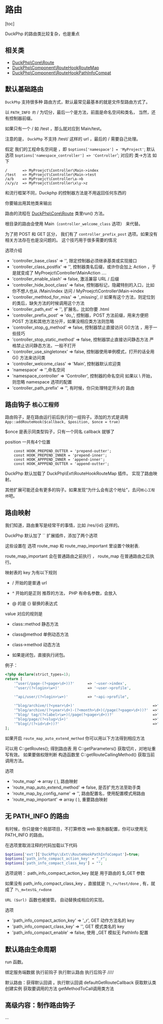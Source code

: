 # 路由
[toc]

DuckPhp 的路由类比较复杂，也是重点

## 相关类

- [DuckPhp\\Core\\Route](ref/Core-Route.md)
- [DuckPhp\\Component\\RouteHookRouteMap](ref/Component-RouteHookRouteMap.md)
- [DuckPhp\\Component\\RouteHookPathInfoCompat](ref/Component-RouteHookPathInfoCompat.md)

##  默认基础路由

`DuckPhp` 支持很多种 路由方式，默认最常见最基本的就是文件型路由方式了。

以 `PATH_INFO 的` / 为切分，最后一个是方法，前面是命名空间和类名， 当然，还有控制器前缀。

如果只有一个 / 如 /test ，那么就对应到 Main/test。

注意的是， `DuckPhp` 不支持 /test/  这样的 url ，最后的 / 需要自己处理。

假定 我们的工程命名空间是 ，即 `$options['namespace'] = 'MyProject'`;
默认选项 `$options['namespace_controller'] => 'Controller`';
对应的 类->方法 如下


```
/       => MyProejct\Controller\Main->index
/test   => MyProejct\Controller\Main->test
/a/b    => MyProejct\Controller\a->b
/x/y/z  => MyProejct\Controller\x\y->z

```

和流行框架不同，Duckphp 的控制器方法是不用返回任何东西的

你要输出用其他类来输出


路由的流程在 [DuckPhp\Core\Route](ref/Core-Route.md) 类里run() 方法。


根目录的路由会使用 Main（`controller_welcome_class` 选项） 来代替。

为了把 POST 和 GET 区分， 我们有了 `controller_prefix_post`  选项。如果没有 相关方法存在也是没问题的。 这个技巧用于很多需要的情况


选项介绍

- 'controller_base_class' => '', 限定控制器必须继承基类或实现接口
- 'controller_class_postfix' => '', 控制器类名后缀，或许你会加上 Action  ，于是就变成了 MyProejct\Controller\MainAction ....
- 'controller_enable_slash' => false, 激活兼容 URL / 后缀 
- 'controller_hide_boot_class' => false, 控制器标记，隐藏特别的入口，比如你不想人也从 /Main/index 访问 / MyProejct\Controller\Main->index
- 'controller_methtod_for_miss' => '_missing', // 如果有这个方法，则定位到的类后，缺失方法的时候调用这个方法
- 'controller_path_ext' => '', 扩展名，比如你要 .html
- 'controller_prefix_post' => 'do_', 控制器，POST 方法前缀，用来方便把 POST 方法和其他方法分开，如果没相应类方法则忽略
- 'controller_stop_g_method' => false, 控制器禁止直接访问 G()方法 ，用于一些技巧
- 'controller_stop_static_method' => false, 控制器禁止直接访问静态方法 严格禁止访问静态方法，一般不打开
- 'controller_use_singletonex' => false, 控制器使用单例模式，打开的话全用 G() 方法来访问类
- 'controller_welcome_class' => 'Main', 控制器默认欢迎类
- 'namespace' => '',命名空间
- 'namespace_controller' => 'Controller', 控制器的命名空间 如果以 \\ 开始，则忽略 namespace 选项的配置
-  'controller_path_prefix' => '', 有时候，你只处理特定开头的 路由


## 路由钩子 `核心工程师`

路由钩子，是在路由运行前后执行的一组钩子。添加的方式是调用 `App::addRouteHook($callback, $position, $once = true)`

$once 是表示同类型钩子，只有一个同名 callback 就够了

position 一共有4个位置
```
    const HOOK_PREPEND_OUTTER = 'prepend-outter';
    const HOOK_PREPEND_INNER = 'prepend-inner';
    const HOOK_APPPEND_INNER = 'append-inner';
    const HOOK_APPPEND_OUTTER = 'append-outter';
````
DuckPhp 默认加载了 DuckPhp\\Ext\\RouteHookRouteMap 插件。 实现了路由映射。

其他扩展可能还会有更多的钩子。如果发现“为什么会有这个地址”，去问`核心工程师`吧。

## 路由映射

我们知道，路由重写是经常干的事情，比如  /res/{id} 这样的。

DuckPhp 默认加了 `` 扩展插件，添加了两个选项

这些设置在 选项 route_map 和 route_map_important 里设置个映射表.

route_map_important  会在普通路由之前执行 ， route_map 在普通路由之后执行。

映射表的 key 为有以下规则

- / 开始的是普通 url

- ^ 开始的是正则 推荐的方法， PHP 有命名参数，会放入

- @ 的是 {} 替换的表达式

value 对应的规则是

- class::method 静态方法

- class@method 单例动态方法

- class->method 动态方法

- 如果是闭包，直接执行闭包。

例子：



```PHP
<?php declare(strict_types=1);
return [
    '^user(/page-(?<page>\d+))?'      => '~user->index',
    '^user/(?<login>\w+)'             => '~user->profile',

    '^api/user/(?<login>\w+)'         => "~api->profile",
    
    '^blog/archive/(?<year>\d+)'                                    =>"~blog->archive_yearly",
    '^blog/archive/(?<year>\d+)-(?<month>\d+)(/page(?<page>\d+))?'  =>"~blog->archive_monthly",
    '^blog/ tag/(?<label>\w+)(/page(?<page>\d+))?'                  =>"~blog->tag",
    '^blog/page/(?<slug>\S+)'                                       =>"~blog->post",
    '^blog(/(?<id>\d+))?'                                           =>"~blog@index",
];

```

如果开启 `route_map_auto_extend_method` 你可以用以下方法得到相应方法

可以用 C::getRoutes();  得到路由表
用 C::getParameters() 获取切片，对地址重写有效。
如果要做权限判断 构造函数里 C::getRouteCallingMethod() 获取当前调用方法。

选项

- 'route_map' => array ( ),
    路由映射
- 'route_map_auto_extend_method' => false,
    是否扩充方法至助手类
- 'route_map_by_config_name' => '',
    路由配置名，使用配置模式用路由
- 'route_map_important' => array ( ),
    重要路由映射

## 无 PATH_INFO 的路由

有时候，你只是做个局部项目，不打算修改 web 服务器配置，你可以使用无 PATH_INFO 的路由。

在选项里取消注释的代码加载以下代码

```php
$options['ext']['DuckPhp\\Ext\\RouteHookPathInfoCompat']=true;
$options['path_info_compact_action_key' = "_r";
$options['path_info_compact_class_key'] = "";
```
选项说明： path_info_compact_action_key 就是 用于路由的 $\_GET 参数

如果没有 path_info_compact_class_key ，直接就是  `?\_r=/test/done` ,  有，就成了 `?\_m=test&_r=done`

`URL ($url) `函数也被接管。 自动替换成相应的实现。

选项

- 'path_info_compact_action_key' => '_r', GET 动作方法名的 key
- 'path_info_compact_class_key' => '', GET 模式类名的 key
- 'path_info_compact_enable' => false, 使用 _GET 模拟无 PathInfo 配置

## 默认路由生命周期

run 函数。

绑定服务端数据
执行前钩子
执行默认路由
执行后钩子
////

默认路由：获得默认回调 。执行默认回调 defaultGetRouteCallback
获取默认类
创建实例 获取要调用的方法 getMethodToCall调用类方法

## 高级内容：制作路由钩子

...


